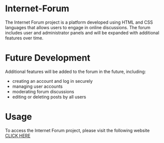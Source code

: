 # Internet-Forum

The Internet Forum project is a platform developed using HTML and CSS languages that allows users to engage in online discussions. The forum includes user and administrator panels and will be expanded with additional features over time.

# Future Development

Additional features will be added to the forum in the future, including:

* creating an account and log in securely
* managing user accounts
* moderating forum discussions
* editing or deleting posts by all users

# Usage

To access the Internet Forum project, please visit the following website [CLICK HERE](www.manticore.uni.lodz.pl/~cris212/PTI/)
